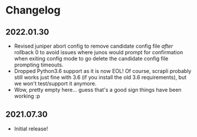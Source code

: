 Changelog
=========

## 2022.01.30

- Revised juniper abort config to remove candidate config file *after* rollback 0 to avoid issues where junos would 
  prompt for confirmation when exiting config mode to go delete the candidate config file prompting timeouts.
- Dropped Python3.6 support as it is now EOL! Of course, scrapli probably still works just fine with 3.6 (if you 
  install the old 3.6 requirements), but we won't test/support it anymore.
- Wow, pretty empty here... guess that's a good sign things have been working :p


## 2021.07.30

- Initial release!
